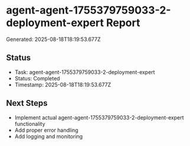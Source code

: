 # agent-agent-1755379759033-2-deployment-expert Report

Generated: 2025-08-18T18:19:53.677Z

## Status
- Task: agent-agent-1755379759033-2-deployment-expert
- Status: Completed
- Timestamp: 2025-08-18T18:19:53.677Z

## Next Steps
- Implement actual agent-agent-1755379759033-2-deployment-expert functionality
- Add proper error handling
- Add logging and monitoring

